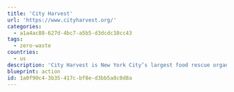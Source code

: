 ```yaml
---
title: 'City Harvest'
url: 'https://www.cityharvest.org/'
categories:
  - a1a4ac88-627d-4bc7-a5b5-d3dcdc10cc43
tags:
  - zero-waste
countries:
  - us
description: 'City Harvest is New York City’s largest food rescue organization. They rescue food and deliver it to hundreds of food pantries, soup kitchens and other community partners.'
blueprint: action
id: 1a0f90c4-3b35-417c-bf8e-d3bb5a8c0d8a
---
```

